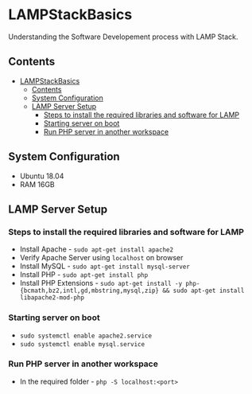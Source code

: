 # LAMPStackBasics
Understanding the Software Developement process with LAMP Stack.

## Contents

<!-- TOC -->

- [LAMPStackBasics](#lampstackbasics)
    - [Contents](#contents)
    - [System Configuration](#system-configuration)
    - [LAMP Server Setup](#lamp-server-setup)
        - [Steps to install the required libraries and software for LAMP](#steps-to-install-the-required-libraries-and-software-for-lamp)
        - [Starting server on boot](#starting-server-on-boot)
        - [Run PHP server in another workspace](#run-php-server-in-another-workspace)

<!-- /TOC -->

## System Configuration
* Ubuntu 18.04
* RAM 16GB

## LAMP Server Setup

### Steps to install the required libraries and software for LAMP

* Install Apache - `sudo apt-get install apache2`
* Verify Apache Server using `localhost` on browser
* Install MySQL - `sudo apt-get install mysql-server`
* Install PHP - `sudo apt-get install php`
* Install PHP Extensions - `sudo apt-get install -y php-{bcmath,bz2,intl,gd,mbstring,mysql,zip} && sudo apt-get install libapache2-mod-php`

### Starting server on boot

* `sudo systemctl enable apache2.service`
* `sudo systemctl enable mysql.service`

### Run PHP server in another workspace

* In the required folder - `php -S localhost:<port>`